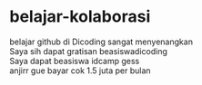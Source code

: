 # belajar-kolaborasi
belajar github di Dicoding sangat menyenangkan <br>
Saya sih dapat gratisan beasiswadicoding <br>
Saya dapat beasiswa idcamp gess <br>
anjirr gue bayar cok 1.5 juta per bulan <br>